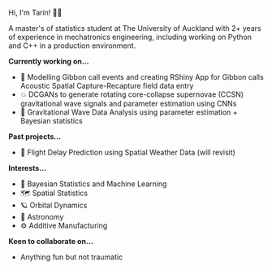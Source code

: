 Hi, I'm Tarin! :man_astronaut:

A master's of statistics student at The University of Auckland with 2+ years of experience in mechatronics engineering, including working on Python and C++ in a production environment.

**Currently working on...**
- :monkey: Modelling Gibbon call events and creating RShiny App for Gibbon calls Acoustic Spatial Capture-Recapture field data entry
- :collision: DCGANs to generate rotating core-collapse supernovae (CCSN) gravitational wave signals and parameter estimation using CNNs
- :milky_way: Gravitational Wave Data Analysis using parameter estimation + Bayesian statistics

**Past projects...**
- :flight_departure: Flight Delay Prediction using Spatial Weather Data (will revisit)

**Interests...**
- :brain: Bayesian Statistics and Machine Learning
- 🗺️ Spatial Statistics
- :ringed_planet: Orbital Dynamics
- :telescope: Astronomy
- :gear: Additive Manufacturing

**Keen to collaborate on...**
- Anything fun but not traumatic
